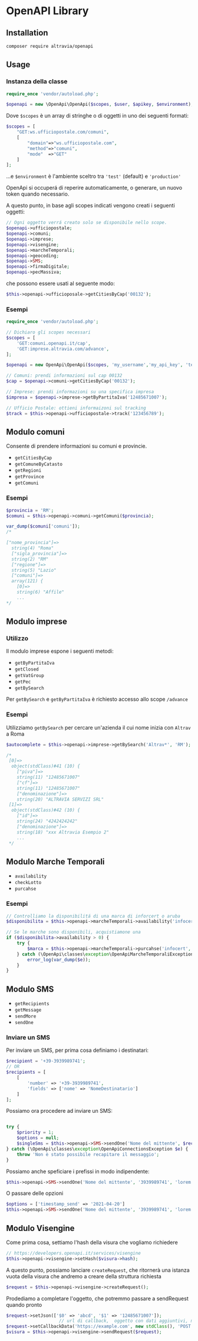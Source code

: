 # OpenAPI Library

## Installation

```sh
composer require altravia/openapi
```

## Usage

### Instanza della classe

```php
require_once 'vendor/autoload.php';

$openapi = new \OpenApi\OpenApi($scopes, $user, $apikey, $environment);
```

Dove `$scopes` è un array di stringhe o di oggetti in uno dei seguenti formati:

```php
$scopes = [
    "GET:ws.ufficiopostale.com/comuni",
    [
        "domain"=>"ws.ufficiopostale.com", 
        "method"=>"comuni",
        "mode"  =>"GET"
    ]
];
```

...e `$environment` è l'ambiente sceltro tra `'test'` (default) e `'production'`

OpenApi si occuperá di reperire automaticamente, o generare, un nuovo token quando necessario.

A questo punto, in base agli scopes indicati vengono creati i seguenti oggetti:


```php
// Ogni oggetto verrá creato solo se disponibile nello scope.
$openapi->ufficiopostale;
$openapi->comuni;
$openapi->imprese;
$openapi->visengine;
$openapi->marcheTemporali;
$openapi->geocoding;
$openapi->SMS;
$openapi->firmaDigitale;
$openapi->pecMassiva;
```
che possono essere usati al seguente modo:

```php
$this->openapi->ufficioposale->getCitiesByCap('00132');
```
### Esempi 

```php
require_once 'vendor/autoload.php';

// Dichiaro gli scopes necessari
$scopes = [
    'GET:comuni.openapi.it/cap',
    'GET:imprese.altravia.com/advance',
];

$openapi = new OpenApi\OpenApi($scopes, 'my_username','my_api_key', 'test');

// Comuni: prendi informazioni sul cap 00132
$cap = $openapi->comuni->getCitiesByCap('00132');

// Imprese: prendi informazioni su una specifica impresa
$impresa = $openapi->imprese->getByPartitaIva('12485671007');

// Ufficio Postale: ottieni informaizoni sul tracking
$track = $this->openapi->ufficiopostale->track('123456789'); 
```

<!-- ## Modulo ufficio postale
### Creare raccomandata -->

## Modulo comuni
Consente di prendere informazioni su comuni e provincie.

* `getCitiesByCap`
* `getComuneByCatasto`
* `getRegioni`
* `getProvince`
* `getComuni`

### Esempi

```php
$provincia = 'RM';
$comuni = $this->openapi->comuni->getComuni($provincia);

var_dump($comuni['comuni']); 
/*

["nome_provincia"]=>
  string(4) "Roma"
  ["sigla_provincia"]=>
  string(2) "RM"
  ["regione"]=>
  string(5) "Lazio"
  ["comuni"]=>
  array(121) {
    [0]=>
    string(6) "Affile"
    ...
*/


```

<!-- ## Modulo visure
### Utilizzo
Il modulo espone i seguenti metodi: 
* `sendRequest`
* `getRequestByIdVisura`
* `getRequestByData`
* `getDocument`
* `setRicerca`

### `sendRequest($VisRequest)` -->


## Modulo imprese
### Utilizzo
Il modulo imprese espone i seguenti metodi:
* `getByPartitaIva`
* `getClosed`
* `getVatGroup`
* `getPec`
* `getBySearch`

Per `getBySearch` e `getByPartitaIva` è richiesto accesso allo scope `/advance`

### Esempi
Utilizziamo `getBySearch` per cercare un'azienda il cui nome inizia con  `Altrav` a Roma

```php
$autocomplete = $this->openapi->imprese->getBySearch('Altrav*', 'RM');

/*
 [0]=>
  object(stdClass)#41 (10) {
    ["piva"]=>
    string(11) "12485671007"
    ["cf"]=>
    string(11) "12485671007"
    ["denominazione"]=>
    string(20) "ALTRAVIA SERVIZI SRL"
 [1]=>
  object(stdClass)#42 (10) {
    ["id"]=>
    string(24) "4242424242"
    ["denominazione"]=>
    string(18) "xxx Altravia Esempio 2"
    ...
 */
```

## Modulo Marche Temporali
* `availability`
* `checkLotto`
* `purcahse`

### Esempi

```php
// Controlliamo la disponibilitá di una marca di inforcert o aruba
$disponibilita = $this->openapi->marcheTemporali->availability('infocert', 1);

// Se le marche sono disponibili, acquistiamone una
if ($disponibilita->availability > 0) {
    try {
        $marca = $this->openapi->marcheTemporali->purcahse('infocert', 1);
    } catch (\OpenApi\classes\exception\OpenApiMarcheTemporaliException $e) {
        error_log(var_dump($e));
    }
}
```

## Modulo SMS
* `getRecipients`
* `getMessage`
* `sendMore`
* `sendOne`

### Inviare un SMS
Per inviare un SMS, per prima cosa definiamo i destinatari:

```php
$recipient = '+39-3939989741';
// OR
$recipients = [
    [
        'number' => '+39-3939989741', 
        'fields' => ['nome' => 'NomeDestinatario']
    ]
];
```

Possiamo ora procedere ad inviare un SMS:
```php

try {
    $priority = 1;
    $options = null;
    $singleSms = $this->openapi->SMS->sendOne('Nome del mittente', $recipient, 'lorem ipsum', null, $priority, $options);
} catch (\OpenApi\classes\exception\OpenApiConnectionsException $e) {
    throw 'Non è stato possibile recapitare il messaggio';
}
```

Possiamo anche speficiare i prefissi in modo indipendente:
```php
$this->openapi->SMS->sendOne('Nome del mittente', '3939989741', 'lorem ipsum', '+42', 1, null);
```

O passare delle opzioni
```php
$options = ['timestamp_send' => '2021-04-20']
$this->openapi->SMS->sendOne('Nome del mittente', '3939989741', 'lorem ipsum', '+42', 1, $options);
```

## Modulo Visengine
Come prima cosa, settiamo l'hash della visura che vogliamo richiedere

```php
// https://developers.openapi.it/services/visengine
$this->openapi->visengine->setHash($visura->hash);
```

A questo punto, possiamo lanciare `createRequest`, che ritornerà una istanza vuota della visura che andremo a creare della struttura richiesta

```php
$request = $this->openapi->visengine->createRequest();
```

Prodediamo a completare l'oggetto, che potremmo passare a sendRequest quando pronto

```php
$request->setJson(['$0' => 'abcd', '$1' => '12485671007']);
                    // url di callback,  oggetto con dati aggiuntivi, metodo
$request->setCallbackData('https://example.com', new stdClass(), 'POST');
$visura = $this->openapi->visengine->sendRequest($request);
```